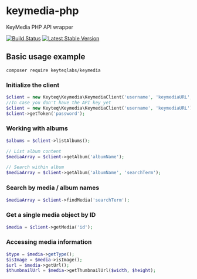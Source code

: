 keymedia-php
============

KeyMedia PHP API wrapper

[![Build Status](https://travis-ci.org/KeyteqLabs/keymedia-php.png?branch=master)](https://travis-ci.org/KeyteqLabs/keymedia-php)
[![Latest Stable Version](https://poser.pugx.org/keyteqlabs/keymedia/v/stable.svg)](https://packagist.org/packages/keyteqlabs/keymedia)

## Basic usage example

`composer require keyteqlabs/keymedia`

### Initialize the client
```php
$client = new Keyteq\Keymedia\KeymediaClient('username', 'keymediaURL', 'apiKey');
//In case you don't have the API key yet
$client = new Keyteq\Keymedia\KeymediaClient('username', 'keymediaURL');
$client->getToken('password');
```

### Working with albums
```php
$albums = $client->listAlbums();

// List album content
$mediaArray = $client->getAlbum('albumName');

// Search within album
$mediaArray = $client->getAlbum('albumName', 'searchTerm');
```

### Search by media / album names
```php
$mediaArray = $client->findMedia('searchTerm');
```

### Get a single media object by ID
```php
$media = $client->getMedia('id');
```

### Accessing media information
```php
$type = $media->getType();
$isImage = $media->isImage();
$url = $media->getUrl();
$thumbnailUrl = $media->getThumbnailUrl($width, $height);
```
